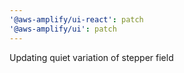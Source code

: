 ```yaml
---
'@aws-amplify/ui-react': patch
'@aws-amplify/ui': patch
---
```


Updating quiet variation of stepper field
